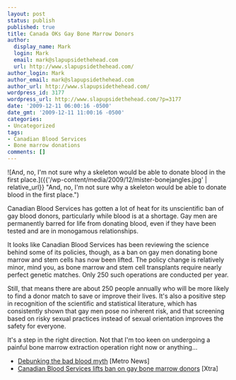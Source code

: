 ```yaml
---
layout: post
status: publish
published: true
title: Canada OKs Gay Bone Marrow Donors
author:
  display_name: Mark
  login: Mark
  email: mark@slapupsidethehead.com
  url: http://www.slapupsidethehead.com/
author_login: Mark
author_email: mark@slapupsidethehead.com
author_url: http://www.slapupsidethehead.com/
wordpress_id: 3177
wordpress_url: http://www.slapupsidethehead.com/?p=3177
date: '2009-12-11 06:00:16 -0500'
date_gmt: '2009-12-11 11:00:16 -0500'
categories:
- Uncategorized
tags:
- Canadian Blood Services
- Bone marrow donations
comments: []
---
```

![And, no, I'm not sure why a skeleton would be able to donate blood in the first place.]({{'/wp-content/media/2009/12/mister-bonejangles.jpg' | relative_url}} "And, no, I'm not sure why a skeleton would be able to donate blood in the first place.")

Canadian Blood Services has gotten a lot of heat for its unscientific ban of gay blood donors, particularly while blood is at a shortage. Gay men are permanently barred for life from donating blood, even if they have been tested and are in monogamous relationships.

It looks like Canadian Blood Services has been reviewing the science behind some of its policies, though, as a ban on gay men donating bone marrow and stem cells has now been lifted. The policy change is relatively minor, mind you, as bone marrow and stem cell transplants require nearly perfect genetic matches. Only 250 such operations are conducted per year.

Still, that means there are about 250 people annually who will be more likely to find a donor match to save or improve their lives. It's also a positive step in recognition of the scientific and statistical literature, which has consistently shown that gay men pose no inherent risk, and that screening based on risky sexual practices instead of sexual orientation improves the safety for everyone.

It's a step in the right direction. Not that I'm too keen on undergoing a painful bone marrow extraction operation right now or anything...

- [Debunking the bad blood myth](http://www.metronews.ca/toronto/local/article/390788--debunking-the-bad-blood-myth) [Metro News]
- [Canadian Blood Services lifts ban on gay bone marrow donors](http://www.xtra.ca/public/National/Canadian_Blood_Services_lifts_ban_on_gay_bone_marrow_donors-7982.aspx) [Xtra]
